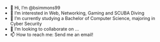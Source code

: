 - 👋 Hi, I’m @bsimmons99
- 👀 I’m interested in Web, Networking, Gaming and SCUBA Diving
- 🌱 I’m currently studying a Bachelor of Computer Science, majoring in Cyber Security
- 💞️ I’m looking to collaborate on ...
- 📫 How to reach me: Send me an email!

<!---
bsimmons99/bsimmons99 is a ✨ special ✨ repository because its `README.md` (this file) appears on your GitHub profile.
You can click the Preview link to take a look at your changes.
--->
